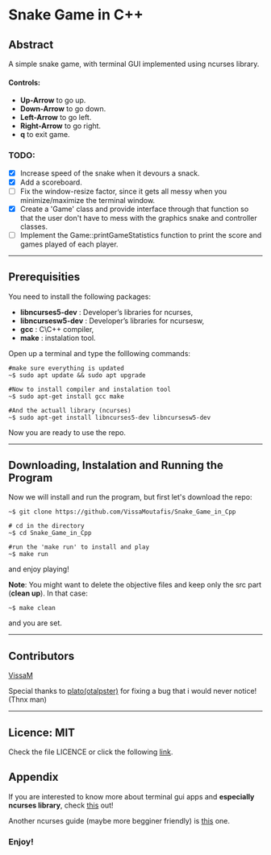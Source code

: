 # Snake Game in C++

## Abstract

A simple snake game, with terminal GUI implemented using ncurses library.

#### Controls:

- __Up-Arrow__ to go up.
- __Down-Arrow__ to go down.
- __Left-Arrow__ to go left.
- __Right-Arrow__ to go right.
- __q__ to exit game. 

### TODO:

- [x] Increase speed of the snake when it devours a snack.
- [x] Add a scoreboard.
- [ ] Fix the window-resize factor, since it gets all messy when you minimize/maximize the terminal window.
- [x] Create a 'Game' class and provide interface through that function so that the user don't have to mess with the graphics    snake and controller classes. 
- [ ] Implement the Game::printGameStatistics function to print the score and games played of each player.

---

## Prerequisities

You need to install the following packages:

- __libncurses5-dev__ : Developer’s libraries for ncurses,
- __libncursesw5-dev__ : Developer’s libraries for ncursesw,
- __gcc__ : C\C++ compiler,
- __make__ : instalation tool.

Open up a terminal and type the folllowing commands:

```shell
#make sure everything is updated
~$ sudo apt update && sudo apt upgrade

#Now to install compiler and instalation tool
~$ sudo apt-get install gcc make

#And the actuall library (ncurses)
~$ sudo apt-get install libncurses5-dev libncursesw5-dev
```
Now you are ready to use the repo.

---

## Downloading, Instalation and Running the Program

Now we will install and run the program, but first let's download the repo:

```shell
~$ git clone https://github.com/VissaMoutafis/Snake_Game_in_Cpp

# cd in the directory
~$ cd Snake_Game_in_Cpp

#run the 'make run' to install and play
~$ make run
```

and enjoy playing!

__Note__: You might want to delete the objective files and keep only the src part (__clean up__). In that case:
```shell
~$ make clean
```
and you are set.

---

## Contributors
[VissaM](https://github.com/VissaMoutafis)

Special thanks to [plato(otalpster)](https://github.com/otalpster) for fixing a bug that i would never notice! (Thnx man)

---

## Licence: MIT
Check the file LICENCE or click the following [link](https://github.com/VissaMoutafis/Snake_Game_in_Cpp/blob/master/LICENSE).

## Appendix
If you are interested to know more about terminal gui apps and __especially ncurses library__, check [this](http://www.tldp.org/HOWTO/NCURSES-Programming-HOWTO/index.html) out!

Another ncurses guide (maybe more begginer friendly) is [this](http://www.cs.ukzn.ac.za/~hughm/os/notes/ncurses.html) one.

### Enjoy!
